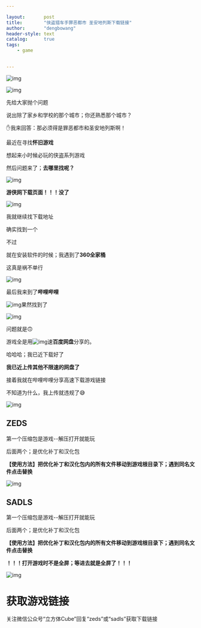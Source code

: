 ```yaml
---

layout:       post
title:        "侠盗猎车手罪恶都市 圣安地列斯下载链接"
author:       "dengbowang"
header-style: text
catalog:      true
tags:
    - game
    

---
```


![img](https://cdn.nlark.com/yuque/0/2022/png/33633315/1670219087642-883ffdf0-128b-4707-b8a1-1225be62411e.png)

![img](https://cdn.nlark.com/yuque/0/2022/png/33633315/1670220316724-23e703e1-3d84-4cea-9be3-7427c9c960d8.png)



先给大家抛个问题

说出除了家乡和学校的那个城市；你还熟悉那个城市？

✋我来回答：那必须得是罪恶都市和圣安地列斯啊！



最近在寻找**怀旧游戏**

想起来小时候必玩的侠盗系列游戏

然后问题来了；**去哪里找呢？**

![img](https://cdn.nlark.com/yuque/0/2022/png/33633315/1670218128587-e94de64c-2b73-4eaa-867b-67e756bad4a2.png)



**游侠网下载页面！！！没了**



![img](https://cdn.nlark.com/yuque/0/2022/png/33633315/1670218172219-158aed25-555b-4b4d-8f6b-8669966c40d0.png)

我就继续找下载地址

确实找到一个

不过

就在安装软件的时候；我遇到了**360全家桶**

这真是祸不单行



![img](https://cdn.nlark.com/yuque/0/2022/png/33633315/1670218732313-32464963-2626-4b91-a885-b2f936bcdfd7.png)



最后我来到了**哔哩哔哩**

![img](https://cdn.nlark.com/yuque/0/2022/png/33633315/1670218817523-b05ce508-74e3-456f-94d3-df95d62b5f50.png)果然找到了



![img](https://cdn.nlark.com/yuque/0/2022/png/33633315/1670218801785-7cfbf5e7-132b-4677-8529-adeb4325bc25.png)

问题就是🙃

游戏全是用![img](https://cdn.nlark.com/yuque/0/2022/png/33633315/1670218861411-cacf0457-94b9-4323-ac90-853accc5d54c.png)速**百度网盘**分享的。

哈哈哈；我已近下载好了

**我已近上传其他不限速的网盘了**

接着我就在哔哩哔哩分享高速下载游戏链接

不知道为什么，我上传就违规了😅

![img](https://cdn.nlark.com/yuque/0/2022/png/33633315/1670219168554-a1a85ba7-e7d7-4079-89df-cdfe4aaf0d3a.png)



## ZEDS

第一个压缩包是游戏--解压打开就能玩

后面两个；是优化补丁和汉化包

**【使用方法】**把优化补丁和汉化包内的所有文件移动到游戏根目录下；遇到同名文件点击**替换**

![img](https://cdn.nlark.com/yuque/0/2022/png/33633315/1670219524285-deb0cf9d-a3cd-4d84-94a9-1672b332624c.png)

## SADLS

第一个压缩包是游戏--解压打开就能玩

后面两个；是优化补丁和汉化包

**【使用方法】**把优化补丁和汉化包内的所有文件移动到游戏根目录下；遇到同名文件点击**替换**

**！！！打开游戏时不是全屏；等进去就是全屏了！！！**

![img](https://cdn.nlark.com/yuque/0/2022/png/33633315/1670219443543-e146f8dd-f83b-494b-b80b-041410e39868.png)

# 获取游戏链接

关注微信公众号“立方体Cube”回复“zeds”或“sadls”获取下载链接
